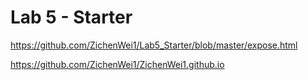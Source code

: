 # Lab 5 - Starter

https://github.com/ZichenWei1/Lab5_Starter/blob/master/expose.html

https://github.com/ZichenWei1/ZichenWei1.github.io
